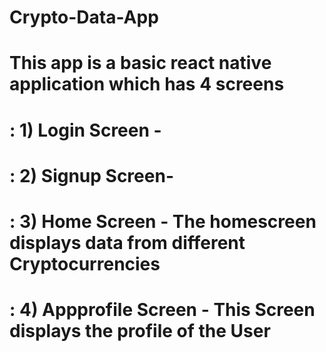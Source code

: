 # Crypto-Data-App
# This app is a basic react native application which has 4 screens 
# : 1) Login Screen -
# : 2) Signup Screen-
# : 3) Home Screen - The homescreen displays data from different Cryptocurrencies 
# : 4) Appprofile Screen - This Screen displays the profile of the User  
